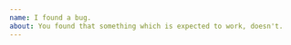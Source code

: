 ```yaml
---
name: I found a bug.
about: You found that something which is expected to work, doesn't.
---
```


<!--
  Please describe the bug and how to reproduce it.
-->
